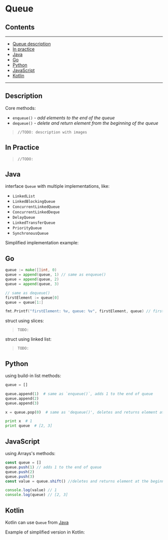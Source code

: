 # Queue

## Contents
---

- [Queue description](#description)
- [In practice](#practice)
- [Java](#java)
- [Go](#go)
- [Python](#python)
- [JavaScript](#javascript)
- [Kotlin](#kotlin)

---

<div id="description"/>

## Description
Core methods:

- `enqueue()` - _add elements to the end of the queue_ 
- `dequeue()` - _delete and return element from the beginning of the queue_

> ``//TODO: description with images``


<div id="practice"/>

## In Practice 
> ``//TODO: ``



<div id="java"/>

## Java
interface `Queue` with multiple implementations, like: 

- `LinkedList` 
- `LinkedBlockingQueue`
- `ConcurrentLinkedQueue`
- `ConcurrentLinkedDeque`
- `DelayQueue`
- `LinkedTransferQueue`
- `PriorityQueue`
- `SynchronousQueue`


Simplified implementation example:
<script src="https://gist.github.com/agapeteo/40e8764a5da58bb54b9a8501feedd725.js"></script>


<div id="go"/>

## Go
```go
queue := make([]int, 0)
queue = append(queue, 1) // same as enqueue()
queue = append(queue, 2)
queue = append(queue, 3)

// same as dequeue()
firstElement := queue[0]
queue = queue[1:]

fmt.Printf("firstElement: %v, queue: %v", firstElement, queue) // firstElement: 1, queue: [2 3]
```

struct using slices:

> `TODO:`

struct using linked list:

> `TODO:`


<div id="python"/>

## Python

using build-in list methods:
```python
queue = []

queue.append(1)  # same as `enqueue()`, adds 1 to the end of queue
queue.append(2)
queue.append(3)

x = queue.pop(0)  # same as 'dequeue()', deletes and returns element at the beginning of queue

print x  # 1
print queue  # [2, 3]
```


<div id="javascript"/>

## JavaScript
using Arrays's methods:
```javascript
const queue = []
queue.push(1) // adds 1 to the end of queue
queue.push(2)
queue.push(3)
const value = queue.shift() //deletes and returns element at the beginning of queue

console.log(value) // 1
console.log(queue) // [2, 3]
```

<div id="kotlin"/>

## Kotlin
Kotlin can use `Queue` from [Java](#java)

Example of simplified version in Kotlin:
<script src="https://gist.github.com/agapeteo/15d80043e9b1454a7d57e102ea849ef4.js"></script>